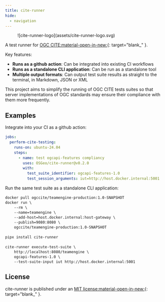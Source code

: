 ```yaml
---
title: cite-runner
hide:
  - navigation
---
```

<style>
  .md-typeset h1,
  .md-content__button {
    display: none;
  }
</style>

<figure markdown="span">
  ![cite-runner-logo](assets/cite-runner-logo.svg)
</figure>

A test runner for [OGC CITE:material-open-in-new:]{: target="blank_" }.

Key features:

- **Runs as a github action**: Can be integrated into existing CI workflows
- **Runs as a standalone CLI application**: Can be run as a standalone tool
- **Multiple output formats**: Can output test suite results as straight to the terminal, in Markdown,
  JSON or XML

This project aims to simplify the running of OGC CITE tests suites so that
server implementations of OGC standards may ensure their compliance with them
more frequently.

[OGC CITE:material-open-in-new:]: https://github.com/opengeospatial/cite/wiki


## Examples

Integrate into your CI as a github action:

```yaml
jobs:
  perform-cite-testing:
    runs-on: ubuntu-24.04
    steps:
      - name: test ogcapi-features compliancy
        uses: OSGeo/cite-runner@v0.2.0
        with:
          test_suite_identifier: ogcapi-features-1.0
          test_session_arguments: iut=http://host.docker.internal:5001
```

Run the same test suite as a standalone CLI application:

```shell
docker pull ogccite/teamengine-production:1.0-SNAPSHOT
docker run \
    --rm \
    --name=teamengine \
    --add-host=host.docker.internal:host-gateway \
    --publish=9080:8080 \
    ogccite/teamengine-production:1.0-SNAPSHOT

pipx install cite-runner

cite-runner execute-test-suite \
    http://localhost:8080/teamengine \
    ogcapi-features-1.0 \
    --test-suite-input iut http://host.docker.internal:5001
```


## License

cite-runner is published under an [MIT license:material-open-in-new:]{: target="blank_" }.


[MIT license:material-open-in-new:]: https://github.com/OSGeo/cite-runner/blob/main/LICENSE
